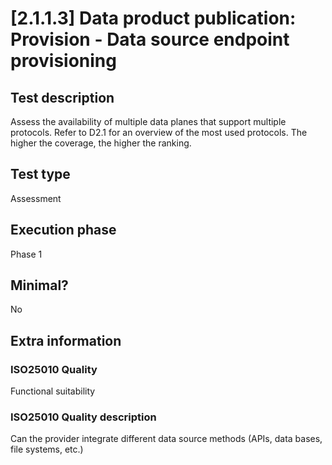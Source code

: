
# [2.1.1.3] Data product publication: Provision - Data source endpoint provisioning
 
## Test description
Assess the availability of multiple data planes that support multiple protocols. Refer to D2.1 for an overview of the most used protocols. The higher the coverage, the higher the ranking.
 
## Test type
Assessment
 
## Execution phase
Phase 1
 
## Minimal?
No
 
## Extra information
### ISO25010 Quality
Functional suitability
### ISO25010 Quality description
Can the provider integrate different data source methods (APIs, data bases, file systems, etc.)
    